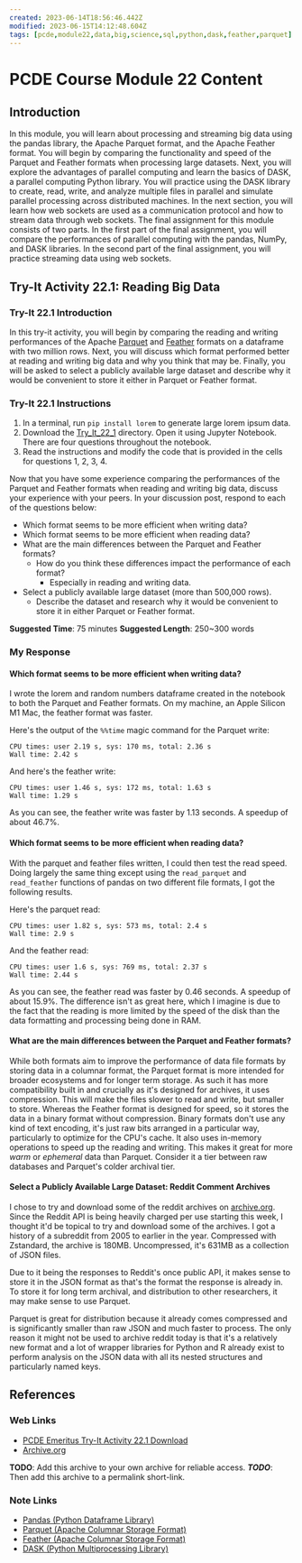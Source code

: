```yaml
---
created: 2023-06-14T18:56:46.442Z
modified: 2023-06-15T14:12:48.604Z
tags: [pcde,module22,data,big,science,sql,python,dask,feather,parquet]
---
```

# PCDE Course Module 22 Content

## Introduction

In this module,
you will learn about processing and
streaming big data using the pandas library, the Apache Parquet format,
and the Apache Feather format.
You will begin by comparing the functionality and speed of the Parquet and
Feather formats when processing large datasets.
Next, you will explore the advantages of
parallel computing and learn the basics of DASK,
a parallel computing Python library.
You will practice using the DASK library to create, read, write,
and analyze multiple files in parallel and
simulate parallel processing across distributed machines.
In the next section,
you will learn how web sockets are used as a communication protocol and
how to stream data through web sockets.
The final assignment for this module consists of two parts.
In the first part of the final assignment,
you will compare the performances of parallel computing with
the pandas, NumPy, and DASK libraries.
In the second part of the final assignment,
you will practice streaming data using web sockets.

## Try-It Activity 22.1: Reading Big Data

### Try-It 22.1 Introduction

In this try-it activity,
you will begin by comparing the reading and writing performances of
the Apache [Parquet][-parquet] and [Feather][-feather] formats on
a dataframe with two million rows.
Next, you will discuss which format performed better at
reading and writing big data and why you think that may be.
Finally,
you will be asked to select a publicly available large dataset and
describe why it would be convenient to store it either in
Parquet or Feather format.

### Try-It 22.1 Instructions

1. In a terminal, run `pip install lorem` to generate large lorem ipsum data.
2. Download the [Try_It_22_1][try-it-22-1] directory.
    Open it using Jupyter Notebook.
    There are four questions throughout the notebook.
3. Read the instructions and modify the code that is provided in
    the cells for questions 1, 2, 3, 4.

Now that you have some experience comparing the performances of
the Parquet and Feather formats when reading and writing big data,
discuss your experience with your peers.
In your discussion post, respond to each of the questions below:

* Which format seems to be more efficient when writing data?
* Which format seems to be more efficient when reading data?
* What are the main differences between the Parquet and Feather formats?
  * How do you think these differences impact the performance of each format?
    * Especially in reading and writing data.
* Select a publicly available large dataset (more than 500,000 rows).
  * Describe the dataset and research why it would be convenient to
    store it in either Parquet or Feather format.

**Suggested Time**: 75 minutes
**Suggested Length**: 250~300 words

### My Response

#### Which format seems to be more efficient when writing data?

I wrote the lorem and random numbers dataframe created in the notebook to
both the Parquet and Feather formats.
On my machine, an Apple Silicon M1 Mac, the feather format was faster.

Here's the output of the `%%time` magic command for the Parquet write:

```text
CPU times: user 2.19 s, sys: 170 ms, total: 2.36 s
Wall time: 2.42 s
```

And here's the feather write:

```text
CPU times: user 1.46 s, sys: 172 ms, total: 1.63 s
Wall time: 1.29 s
```

As you can see, the feather write was faster by 1.13 seconds.
A speedup of about 46.7%.

#### Which format seems to be more efficient when reading data?

With the parquet and feather files written, I could then test the read speed.
Doing largely the same thing except using the `read_parquet` and
`read_feather` functions of pandas on two different file formats,
I got the following results.

Here's the parquet read:

```text
CPU times: user 1.82 s, sys: 573 ms, total: 2.4 s
Wall time: 2.9 s
```

And the feather read:

```text
CPU times: user 1.6 s, sys: 769 ms, total: 2.37 s
Wall time: 2.44 s
```

As you can see, the feather read was faster by 0.46 seconds.
A speedup of about 15.9%.
The difference isn't as great here,
which I imagine is due to the fact that the reading is more limited by
the speed of the disk than the data formatting and processing being done in RAM.

#### What are the main differences between the Parquet and Feather formats?

While both formats aim to improve the performance of data file formats by
storing data in a columnar format,
the Parquet format is more intended for broader ecosystems and for
longer term storage.
As such it has more compatibility built in and
crucially as it's designed for archives, it uses compression.
This will make the files slower to read and write,
but smaller to store.
Whereas the Feather format is designed for speed,
so it stores the data in a binary format without compression.
Binary formats don't use any kind of text encoding,
it's just raw bits arranged in a particular way, particularly to
optimize for the CPU's cache.
It also uses in-memory operations to speed up the reading and writing.
This makes it great for more *warm* or *ephemeral* data than Parquet.
Consider it a tier between raw databases and Parquet's colder archival tier.

#### Select a Publicly Available Large Dataset: Reddit Comment Archives

I chose to try and download some of the reddit archives on [archive.org][archive].
Since the Reddit API is being heavily charged per use starting this week,
I thought it'd be topical to try and download some of the archives.
I got a history of a subreddit from 2005 to earlier in the year.
Compressed with Zstandard, the archive is 180MB.
Uncompressed, it's 631MB as a collection of JSON files.

Due to it being the responses to Reddit's once public API,
it makes sense to store it in the JSON format as
that's the format the response is already in.
To store it for long term archival,
and distribution to other researchers,
it may make sense to use Parquet.

Parquet is great for distribution because it already comes compressed and
is significantly smaller than raw JSON and much faster to process.
The only reason it might not be used to archive reddit today is that
it's a relatively new format and
a lot of wrapper libraries for Python and R already exist to
perform analysis on the JSON data with all its nested structures and
particularly named keys.

## References

### Web Links

* [PCDE Emeritus Try-It Activity 22.1 Download][try-it-22-1]
* [Archive.org][archive]

<!-- Hidden References -->
**TODO**: Add this archive to your own archive for reliable access.
***TODO***: Then add this archive to a permalink short-link.

[try-it-22-1]: https://classroom.emeritus.org/courses/1412/files/1004624/download "PCDE Try-It Activity 22.1 Download"
[archive]: https://archive.org/ "Archive.org"

### Note Links

* [Pandas (Python Dataframe Library)][-pd]
* [Parquet (Apache Columnar Storage Format)][-parquet]
* [Feather (Apache Columnar Storage Format)][-feather]
* [DASK (Python Multiprocessing Library)][-dask]

<!-- Hidden References -->
[-pd]: pandas.md "Pandas (Python Dataframe Library)"
[-parquet]: parquet.md "Parquet (Apache Columnar Storage Format)"
[-feather]: apache-feather.md "Feather (Apache Columnar Storage Format)"
[-dask]: python-dask.md "DASK (Python Multiprocessing Library)"
